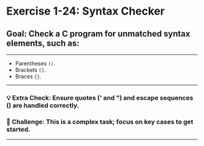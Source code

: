 
# Exercise 1-24: Syntax Checker  
## Goal: Check a C program for unmatched syntax elements, such as:  
---
- Parentheses `()`.  
- Brackets `[]`.  
- Braces `{}`.
---

### 💡 Extra Check: Ensure quotes (' and ") and escape sequences (\) are handled correctly.  

### 🚩 Challenge: This is a complex task; focus on key cases to get started.
---
